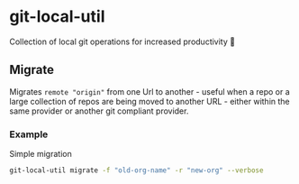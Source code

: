 # git-local-util

Collection of local git operations for increased productivity :shrug:

## Migrate

Migrates `remote "origin"` from one Url to another - useful when a repo or a large collection of repos are being moved to another URL - either within the same provider or another git compliant provider. 

### Example

Simple migration

```bash
git-local-util migrate -f "old-org-name" -r "new-org" --verbose
```
